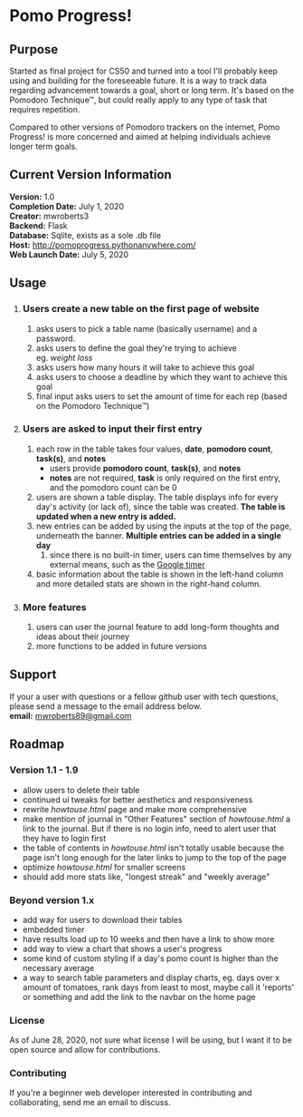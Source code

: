 # Pomo Progress!
## Purpose 
Started as final project for CS50 and turned into a tool I'll probably keep using and building for the foreseeable future. It is a way to track data regarding advancement towards a goal, short or long term. It's based on the Pomodoro Technique&trade;, but could really apply to any type of task that requires repetition. 

Compared to other versions of Pomodoro trackers on the internet, Pomo Progress! is more concerned and aimed at helping individuals achieve longer term goals. 

## Current Version Information ##
**Version:** 1.0<br>
**Completion Date:** July 1, 2020<br>
**Creator:** mwroberts3<br>
**Backend:** Flask<br>
**Database:** Sqlite, exists as a sole .db file<br>
**Host:** http://pomoprogress.pythonanywhere.com/<br>
**Web Launch Date:** July 5, 2020

## Usage ##
1. ### Users create a new table on the first page of website
    1. asks users to pick a table name (basically username) and a password.
    2. asks users to define the goal they're trying to achieve<br>
        eg. _weight loss_
    3. asks users how many hours it will take to achieve this goal
    4. asks users to choose a deadline by which they want to achieve this goal
    5. final input asks users to set the amount of time for each rep (based on the Pomodoro Technique&trade;)
2. ### Users are asked to input their first entry
    1. each row in the table takes four values, **date**, **pomodoro count**, **task(s)**, and **notes**
        * users provide **pomodoro count**, **task(s)**, and **notes**
        * **notes** are not required, **task** is only required on the first entry, and the pomodoro count can be 0
    2. users are shown a table display. The table displays info for every day's activity (or lack of), since the table was created. **The table is updated when a new entry is added.**
    3. new entries can be added by using the inputs at the top of the page, underneath the banner. **Multiple entries can be added in a single day**
        1. since there is no built-in timer, users can time themselves by any external means, such as the <a href="https://www.google.com/search?q=timer&oq=timer&aqs=chrome.0.69i59j0l5j69i61j69i60.995j0j7&sourceid=chrome&ie=UTF-8">Google timer</a>
    4. basic information about the table is shown in the left-hand column and more detailed stats are shown in the right-hand column. 
3. ### More features ###
    1. users can user the journal feature to add long-form thoughts and ideas about their journey
    2. more functions to be added in future versions
## Support ##
If your a user with questions or a fellow github user with tech questions, please send a message to the email address below. 
<br>
**email:** mwroberts89@gmail.com

## Roadmap ##
### Version 1.1 - 1.9 ###
* allow users to delete their table
* continued ui tweaks for better aesthetics and responsiveness
* rewrite _howtouse.html_ page and make more comprehensive
* make mention of journal in "Other Features" section of *howtouse.html* a link to the journal. But if there is no login info, need to alert user that they have to login first
* the table of contents in *howtouse.html* isn't totally usable because the page isn't long enough for the later links to jump to the top of the page
* optimize *howtouse.html* for smaller screens
* should add more stats like, "longest streak" and "weekly average"
### Beyond version 1.x ###
* add way for users to download their tables
* embedded timer
* have results load up to 10 weeks and then have a link to show more
* add way to view a chart that shows a user's progress
* some kind of custom styling if a day's pomo count is higher than the necessary average
* a way to search table parameters and display charts, eg. days over x amount of tomatoes, rank days from least to most, maybe call it 'reports' or something and add the link to the navbar on the home page
### License ###
As of June 28, 2020, not sure what license I will be using, but I want it to be open source and allow for contributions.
### Contributing ###
If you're a beginner web developer interested in contributing and collaborating, send me an email to discuss.